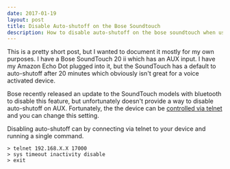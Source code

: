 ```yaml
---
date: 2017-01-19
layout: post
title: Disable Auto-shutoff on the Bose Soundtouch
description: How to disable auto-shutoff on the bose soundtouch when using AUX input.
---
```


This is a pretty short post, but I wanted to document it mostly for my own purposes. I have a Bose SoundTouch 20 ii which has an AUX input. I have my Amazon Echo Dot plugged into it, but the SoundTouch has a default to auto-shutoff after 20 minutes which obviously isn't great for a voice activated device.

Bose recently released an update to the SoundTouch models with bluetooth to disable this feature, but unfortunately doesn't provide a way to disable auto-shutoff on AUX. Fortunately, the the device can be [controlled via telnet](http://flarn2006.blogspot.co.uk/2014/09/hacking-bose-soundtouch-and-its-linux.html) and you can change this setting.

Disabling auto-shutoff can by connecting via telnet to your device and running a single command.


```
> telnet 192.168.X.X 17000
> sys timeout inactivity disable
> exit
```
